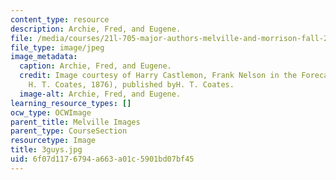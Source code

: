 ```yaml
---
content_type: resource
description: Archie, Fred, and Eugene.
file: /media/courses/21l-705-major-authors-melville-and-morrison-fall-2003/6f07d1176794a663a01c5901bd07bf45_3guys.jpg
file_type: image/jpeg
image_metadata:
  caption: Archie, Fred, and Eugene.
  credit: Image courtesy of Harry Castlemon, Frank Nelson in the Forecastle (Philadelphia,
    H. T. Coates, 1876), published byH. T. Coates.
  image-alt: Archie, Fred, and Eugene.
learning_resource_types: []
ocw_type: OCWImage
parent_title: Melville Images
parent_type: CourseSection
resourcetype: Image
title: 3guys.jpg
uid: 6f07d117-6794-a663-a01c-5901bd07bf45
---
```

